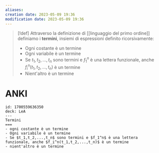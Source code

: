 ```yaml
---
aliases: 
creation date: 2023-05-09 19:36
modification date: 2023-05-09 19:36
---
```


>[!def]
>Attraverso la definizione di [[linguaggio del primo ordine]] definiamo i **termini**, insiemi di espressioni definito ricorsivamente:
>- Ogni costante è un termine
>- Ogni variabile è un termine
>- Se $t_{1},t_{2},\dots,t_{n}$ sono termini e $f_{1}^n$ è una lettera funzionale, anche $f_{i}^n(t_{1},t_{2},\dots,t_{n})$ è un termine
>- Nient'altro è un termine

# ANKI

```anki
id: 1700559636350
deck: LeA
---
Termini
===
- ogni costante è un termine
- Ogni variabile è un termine
- Se $t_1,t_2,...,t_n$ sono termini e $f_1^n$ è una lettera funzionale, anche $f_i^n(t_1,t_2,...,t_n)$ è un termine
- nient'altro è un termine
```

